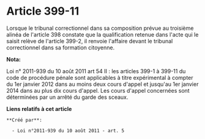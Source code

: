# Article 399-11

Lorsque le tribunal correctionnel dans sa composition prévue au troisième alinéa de l'article 398 constate que la
qualification retenue dans l'acte qui le saisit relève de l'article 399-2, il renvoie l'affaire devant le tribunal
correctionnel dans sa formation citoyenne.

**Nota:**

Loi n° 2011-939 du 10 août 2011 art 54 II : les articles 399-1 à 399-11 du code de procédure pénale sont applicables à titre
expérimental à compter du 1er janvier 2012 dans au moins deux cours d'appel et jusqu'au 1er janvier 2014 dans au plus dix
cours d'appel. Les cours d'appel concernées sont déterminées par un arrêté du garde des sceaux.

**Liens relatifs à cet article**

	**Créé par**:

	  - Loi n°2011-939 du 10 août 2011 - art. 5
